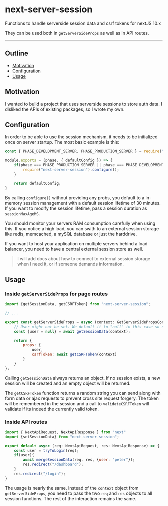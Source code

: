 # next-server-session
Functions to handle serverside session data and csrf tokens for nextJS 10.x

They can be used both in `getServerSideProps` as well as in API routes.

------------------------------------
## Outline
- [Motivation](#motivation)
- [Configuration](#configuration)
- [Usage](#usage)

## Motivation
I wanted to build a project that uses serverside sessions to store auth data. I disliked the APIs of existing packages,
so I wrote my own.

## Configuration
In order to be able to use the session mechanism, it needs to be initialized once on server startup. The most basic
example is this:

```javascript
const { PHASE_DEVELOPMENT_SERVER, PHASE_PRODUCTION_SERVER } = require("next/constants");

module.exports = (phase, { defaultConfig }) => {
    if(phase === PHASE_PRODUCTION_SERVER || phase === PHASE_DEVELOPMENT_SERVER){
        require("next-server-session").configure();
    }

    return defaultConfig;
}
```

By calling `configure()` without providing any probs, you default to a in-memory session management with a default session
lifetime of 30 minutes. If you want to modify the session lifetime, pass a session duration as `sessionMaxAgeMS`.

You should monitor your servers RAM consumption carefully when using this. If you notice a high load, you can swith to an
external session storage like redis, memcached, a mySQL database or just the harddrive. 

If you want to host your application on multiple servers behind a load balancer, you need to have a central external session store as well.

> I will add docs about how to connect to external session storage when I need it, or if someone demands information.

## Usage

### Inside `getServerSideProps` for page routes

```javascript
import {getSessionData, getCSRFToken} from "next-server-session";

// ...

export const getServerSideProps = async (context: GetServerSidePropsContext) => {
    // User might not be set. We default it to "null" in this case so nextJS can serialize the props.
    const {user = null} = await getSessionData(context);

    return {
        props: {
            user,
            csrfToken: await getCSRFToken(context)
        }
    }
};
```
Calling `getSessionData` always returns an object. If no session exists, a new session will be created and an empty object will be returned.

The `getCSRFToken` function returns a random string you can send along with form data or ajax requests to prevent cross site request forgery.
The token will be remembered in the session and a call to `validateCSRFToken` will validate if its indeed the currently valid token.

### Inside API routes

```javascript
import { NextApiRequest, NextApiResponse } from "next"
import {setSessionData} from "next-server-session";

export default async (req: NextApiRequest, res: NextApiResponse) => {
    const user = tryToLogin(req);
    if(user){
        await mergeSessionData(req, res, {user: "peter"});
        res.redirect("/dashboard");    
    }
    res.redirect("/login");
}
```

The usage is nearly the same. Instead of the `context` object from `getServerSideProps`, you need to pass the two `req` and `res` objects to all session functions.
The rest of the interaction remains the same.
